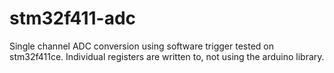 # stm32f411-adc
Single channel ADC conversion using software trigger tested on stm32f411ce. Individual registers are written to, not using the arduino library.
